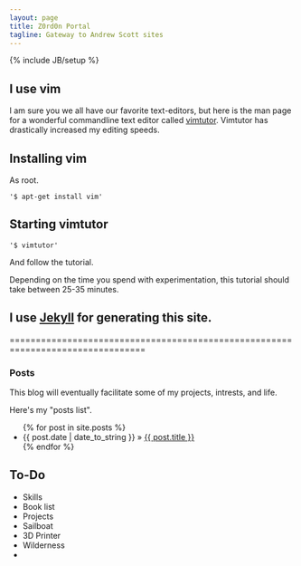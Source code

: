 ```yaml
---
layout: page
title: Z0rd0n Portal
tagline: Gateway to Andrew Scott sites 
---
```

{% include JB/setup %}

## I use vim
I am sure you we all have our favorite text-editors, but here is the man page for a wonderful commandline text editor called [vimtutor](http://linuxcommand.org/man_pages/vimtutor1.html).  Vimtutor has drastically increased my editing speeds.

## Installing vim
As root.

	'$ apt-get install vim'

## Starting vimtutor

	'$ vimtutor' 

And follow the tutorial.

Depending on the time you spend with experimentation, this tutorial should take between 25-35 minutes.


## I use [Jekyll](http://jekyllrb.com) for generating this site.

================================================================================
    
### Posts

This blog will eventually facilitate some of my projects, intrests, and life.

Here's my "posts list".

<ul class="posts">
  {% for post in site.posts %}
    <li><span>{{ post.date | date_to_string }}</span> &raquo; <a href="{{ BASE_PATH }}{{ post.url }}">{{ post.title }}</a></li>
  {% endfor %}
</ul>

## To-Do

- Skills
- Book list
- Projects
- Sailboat
- 3D Printer
- Wilderness
- 


